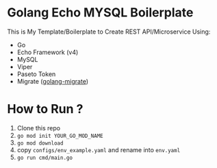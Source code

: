 # Golang Echo MYSQL Boilerplate

This is My Template/Boilerplate to Create REST API/Microservice Using:

 - Go
 - Echo Framework (v4)
 - MySQL
 - Viper
 - Paseto Token
 - Migrate ([golang-migrate](https://github.com/golang-migrate/migrate))

# How to Run ?

 1. Clone this repo
 2. `go mod init YOUR_GO_MOD_NAME`
 3. `go mod download`
 3. copy `configs/env_example.yaml` and rename into `env.yaml`
 4. `go run cmd/main.go`